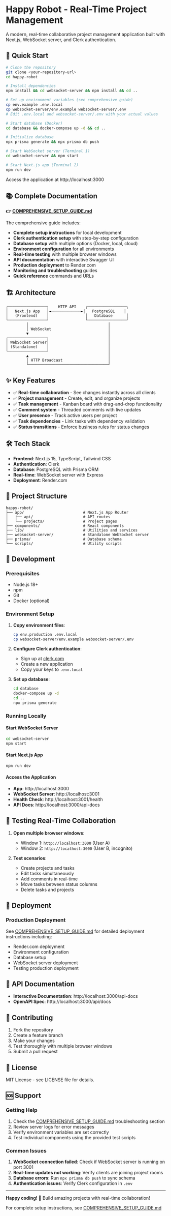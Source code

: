 # Happy Robot - Real-Time Project Management

A modern, real-time collaborative project management application built with Next.js, WebSocket server, and Clerk authentication.

## 🚀 Quick Start

```bash
# Clone the repository
git clone <your-repository-url>
cd happy-robot

# Install dependencies
npm install && cd websocket-server && npm install && cd ..

# Set up environment variables (see comprehensive guide)
cp env.example .env.local
cp websocket-server/env.example websocket-server/.env
# Edit .env.local and websocket-server/.env with your actual values

# Start database (Docker)
cd database && docker-compose up -d && cd ..

# Initialize database
npx prisma generate && npx prisma db push

# Start WebSocket server (Terminal 1)
cd websocket-server && npm start

# Start Next.js app (Terminal 2)
npm run dev
```

Access the application at http://localhost:3000

## 📚 Complete Documentation

**👉 [COMPREHENSIVE_SETUP_GUIDE.md](./COMPREHENSIVE_SETUP_GUIDE.md)**

The comprehensive guide includes:

- **Complete setup instructions** for local development
- **Clerk authentication setup** with step-by-step configuration
- **Database setup** with multiple options (Docker, local, cloud)
- **Environment configuration** for all environments
- **Real-time testing** with multiple browser windows
- **API documentation** with interactive Swagger UI
- **Production deployment** to Render.com
- **Monitoring and troubleshooting** guides
- **Quick reference** commands and URLs

## 🏗️ Architecture

```
┌─────────────────┐    HTTP API    ┌─────────────────┐
│   Next.js App   │◄─────────────►│   PostgreSQL    │
│   (Frontend)    │                │   Database      │
└─────────────────┘                └─────────────────┘
         │                                   │
         │ WebSocket                         │
         ▼                                   │
┌─────────────────┐                          │
│ WebSocket Server│                          │
│ (Standalone)    │                          │
└─────────────────┘                          │
         ▲                                   │
         │ HTTP Broadcast                    │
         └───────────────────────────────────┘
```

## ✨ Key Features

- ✅ **Real-time collaboration** - See changes instantly across all clients
- ✅ **Project management** - Create, edit, and organize projects
- ✅ **Task management** - Kanban board with drag-and-drop functionality
- ✅ **Comment system** - Threaded comments with live updates
- ✅ **User presence** - Track active users per project
- ✅ **Task dependencies** - Link tasks with dependency validation
- ✅ **Status transitions** - Enforce business rules for status changes

## 🛠️ Tech Stack

- **Frontend**: Next.js 15, TypeScript, Tailwind CSS
- **Authentication**: Clerk
- **Database**: PostgreSQL with Prisma ORM
- **Real-time**: WebSocket server with Express
- **Deployment**: Render.com

## 📁 Project Structure

```
happy-robot/
├── app/                          # Next.js App Router
│   ├── api/                      # API routes
│   └── projects/                 # Project pages
├── components/                   # React components
├── lib/                          # Utilities and services
├── websocket-server/             # Standalone WebSocket server
├── prisma/                       # Database schema
└── scripts/                      # Utility scripts
```

## 🔧 Development

### Prerequisites

- Node.js 18+
- npm
- Git
- Docker (optional)

### Environment Setup

1. **Copy environment files**:

   ```bash
   cp env.production .env.local
   cp websocket-server/env.example websocket-server/.env
   ```

2. **Configure Clerk authentication**:

   - Sign up at [clerk.com](https://clerk.com)
   - Create a new application
   - Copy your keys to `.env.local`

3. **Set up database**:
   ```bash
   cd database
   docker-compose up -d
   cd ..
   npx prisma generate
   ```

### Running Locally

#### Start WebSocket Server

```bash
cd websocket-server
npm start
```

#### Start Next.js App

```bash
npm run dev
```

#### Access the Application

- **App**: http://localhost:3000
- **WebSocket Server**: http://localhost:3001
- **Health Check**: http://localhost:3001/health
- **API Docs**: http://localhost:3000/api-docs

## 🧪 Testing Real-Time Collaboration

1. **Open multiple browser windows**:

   - Window 1: `http://localhost:3000` (User A)
   - Window 2: `http://localhost:3000` (User B, incognito)

2. **Test scenarios**:
   - Create projects and tasks
   - Edit tasks simultaneously
   - Add comments in real-time
   - Move tasks between status columns
   - Delete tasks and projects

## 🚀 Deployment

### Production Deployment

See [COMPREHENSIVE_SETUP_GUIDE.md](./COMPREHENSIVE_SETUP_GUIDE.md#production-deployment) for detailed deployment instructions including:

- Render.com deployment
- Environment configuration
- Database setup
- WebSocket server deployment
- Testing production deployment

## 📖 API Documentation

- **Interactive Documentation**: http://localhost:3000/api-docs
- **OpenAPI Spec**: http://localhost:3000/api/docs

## 🤝 Contributing

1. Fork the repository
2. Create a feature branch
3. Make your changes
4. Test thoroughly with multiple browser windows
5. Submit a pull request

## 📄 License

MIT License - see LICENSE file for details.

## 🆘 Support

### Getting Help

1. Check the [COMPREHENSIVE_SETUP_GUIDE.md](./COMPREHENSIVE_SETUP_GUIDE.md#monitoring--troubleshooting) troubleshooting section
2. Review server logs for error messages
3. Verify environment variables are set correctly
4. Test individual components using the provided test scripts

### Common Issues

1. **WebSocket connection failed**: Check if WebSocket server is running on port 3001
2. **Real-time updates not working**: Verify clients are joining project rooms
3. **Database errors**: Run `npx prisma db push` to sync schema
4. **Authentication issues**: Verify Clerk configuration in `.env`

---

**Happy coding! 🚀** Build amazing projects with real-time collaboration!

For complete setup instructions, see [COMPREHENSIVE_SETUP_GUIDE.md](./COMPREHENSIVE_SETUP_GUIDE.md)
